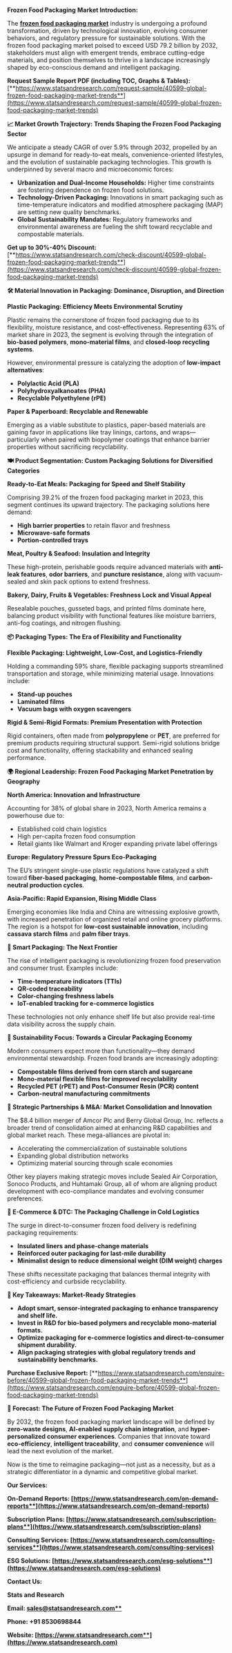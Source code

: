 ﻿**Frozen Food Packaging** **Market Introduction:**

The [**frozen food packaging market**](https://www.statsandresearch.com/report/40599-global-frozen-food-packaging-market-trends) industry is undergoing a profound transformation, driven by technological innovation, evolving consumer behaviors, and regulatory pressure for sustainable solutions. With the frozen food packaging market poised to exceed USD 79.2 billion by 2032, stakeholders must align with emergent trends, embrace cutting-edge materials, and position themselves to thrive in a landscape increasingly shaped by eco-conscious demand and intelligent packaging.

**Request Sample Report PDF (including TOC, Graphs & Tables):** [**https://www.statsandresearch.com/request-sample/40599-global-frozen-food-packaging-market-trends**](https://www.statsandresearch.com/request-sample/40599-global-frozen-food-packaging-market-trends)

**📈 Market Growth Trajectory: Trends Shaping the Frozen Food Packaging Sector**

We anticipate a steady CAGR of over 5.9% through 2032, propelled by an upsurge in demand for ready-to-eat meals, convenience-oriented lifestyles, and the evolution of sustainable packaging technologies. This growth is underpinned by several macro and microeconomic forces:

- **Urbanization and Dual-Income Households:** Higher time constraints are fostering dependence on frozen food solutions.
- **Technology-Driven Packaging:** Innovations in smart packaging such as time-temperature indicators and modified atmosphere packaging (MAP) are setting new quality benchmarks.
- **Global Sustainability Mandates:** Regulatory frameworks and environmental awareness are fueling the shift toward recyclable and compostable materials.

**Get up to 30%-40% Discount:** [**https://www.statsandresearch.com/check-discount/40599-global-frozen-food-packaging-market-trends**](https://www.statsandresearch.com/check-discount/40599-global-frozen-food-packaging-market-trends)

**🛠️ Material Innovation in Packaging: Dominance, Disruption, and Direction**

**Plastic Packaging: Efficiency Meets Environmental Scrutiny**

Plastic remains the cornerstone of frozen food packaging due to its flexibility, moisture resistance, and cost-effectiveness. Representing 63% of market share in 2023, the segment is evolving through the integration of **bio-based polymers**, **mono-material films**, and **closed-loop recycling systems**.

However, environmental pressure is catalyzing the adoption of **low-impact alternatives**:

- **Polylactic Acid (PLA)**
- **Polyhydroxyalkanoates (PHA)**
- **Recyclable Polyethylene (rPE)**

**Paper & Paperboard: Recyclable and Renewable**

Emerging as a viable substitute to plastics, paper-based materials are gaining favor in applications like tray linings, cartons, and wraps—particularly when paired with biopolymer coatings that enhance barrier properties without sacrificing recyclability.

**🍽️ Product Segmentation: Custom Packaging Solutions for Diversified Categories**

**Ready-to-Eat Meals: Packaging for Speed and Shelf Stability**

Comprising 39.2% of the frozen food packaging market in 2023, this segment continues its upward trajectory. The packaging solutions here demand:

- **High barrier properties** to retain flavor and freshness
- **Microwave-safe formats**
- **Portion-controlled trays**

**Meat, Poultry & Seafood: Insulation and Integrity**

These high-protein, perishable goods require advanced materials with **anti-leak features**, **odor barriers**, and **puncture resistance**, along with vacuum-sealed and skin pack options to extend freshness.

**Bakery, Dairy, Fruits & Vegetables: Freshness Lock and Visual Appeal**

Resealable pouches, gusseted bags, and printed films dominate here, balancing product visibility with functional features like moisture barriers, anti-fog coatings, and nitrogen flushing.

**📦 Packaging Types: The Era of Flexibility and Functionality**

**Flexible Packaging: Lightweight, Low-Cost, and Logistics-Friendly**

Holding a commanding 59% share, flexible packaging supports streamlined transportation and storage, while minimizing material usage. Innovations include:

- **Stand-up pouches**
- **Laminated films**
- **Vacuum bags with oxygen scavengers**

**Rigid & Semi-Rigid Formats: Premium Presentation with Protection**

Rigid containers, often made from **polypropylene** or **PET**, are preferred for premium products requiring structural support. Semi-rigid solutions bridge cost and functionality, offering stackability and enhanced sealing performance.

**🌍 Regional Leadership: Frozen Food Packaging Market Penetration by Geography**

**North America: Innovation and Infrastructure**

Accounting for 38% of global share in 2023, North America remains a powerhouse due to:

- Established cold chain logistics
- High per-capita frozen food consumption
- Retail giants like Walmart and Kroger expanding private label offerings

**Europe: Regulatory Pressure Spurs Eco-Packaging**

The EU’s stringent single-use plastic regulations have catalyzed a shift toward **fiber-based packaging**, **home-compostable films**, and **carbon-neutral production cycles**.

**Asia-Pacific: Rapid Expansion, Rising Middle Class**

Emerging economies like India and China are witnessing explosive growth, with increased penetration of organized retail and online grocery platforms. The region is a hotspot for **low-cost sustainable innovation**, including **cassava starch films** and **palm fiber trays**.

**🧠 Smart Packaging: The Next Frontier**

The rise of intelligent packaging is revolutionizing frozen food preservation and consumer trust. Examples include:

- **Time-temperature indicators (TTIs)**
- **QR-coded traceability**
- **Color-changing freshness labels**
- **IoT-enabled tracking for e-commerce logistics**

These technologies not only enhance shelf life but also provide real-time data visibility across the supply chain.

**🌱 Sustainability Focus: Towards a Circular Packaging Economy**

Modern consumers expect more than functionality—they demand environmental stewardship. Frozen food brands are increasingly adopting:

- **Compostable films derived from corn starch and sugarcane**
- **Mono-material flexible films for improved recyclability**
- **Recycled PET (rPET) and Post-Consumer Resin (PCR) content**
- **Carbon-neutral manufacturing commitments**

**🧭 Strategic Partnerships & M&A: Market Consolidation and Innovation**

The $8.4 billion merger of Amcor Plc and Berry Global Group, Inc. reflects a broader trend of consolidation aimed at enhancing R&D capabilities and global market reach. These mega-alliances are pivotal in:

- Accelerating the commercialization of sustainable solutions
- Expanding global distribution networks
- Optimizing material sourcing through scale economies

Other key players making strategic moves include Sealed Air Corporation, Sonoco Products, and Huhtamaki Group, all of whom are aligning product development with eco-compliance mandates and evolving consumer preferences.

**🚚 E-Commerce & DTC: The Packaging Challenge in Cold Logistics**

The surge in direct-to-consumer frozen food delivery is redefining packaging requirements:

- **Insulated liners and phase-change materials**
- **Reinforced outer packaging for last-mile durability**
- **Minimalist design to reduce dimensional weight (DIM weight) charges**

These shifts necessitate packaging that balances thermal integrity with cost-efficiency and curbside recyclability.

**🧩 Key Takeaways: Market-Ready Strategies**

- **Adopt smart, sensor-integrated packaging to enhance transparency and shelf life.**
- **Invest in R&D for bio-based polymers and recyclable mono-material formats.**
- **Optimize packaging for e-commerce logistics and direct-to-consumer shipment durability.**
- **Align packaging strategies with global regulatory trends and sustainability benchmarks.**

**Purchase Exclusive Report:** [**https://www.statsandresearch.com/enquire-before/40599-global-frozen-food-packaging-market-trends**](https://www.statsandresearch.com/enquire-before/40599-global-frozen-food-packaging-market-trends)

**🔮 Forecast: The Future of Frozen Food Packaging** **Market**

By 2032, the frozen food packaging market landscape will be defined by **zero-waste designs**, **AI-enabled supply chain integration**, and **hyper-personalized consumer experiences**. Companies that innovate toward **eco-efficiency**, **intelligent traceability**, and **consumer convenience** will lead the next evolution of the market.

Now is the time to reimagine packaging—not just as a necessity, but as a strategic differentiator in a dynamic and competitive global market.

**Our Services:**

**On-Demand Reports: [https://www.statsandresearch.com/on-demand-reports**](https://www.statsandresearch.com/on-demand-reports)**

**Subscription Plans: [https://www.statsandresearch.com/subscription-plans**](https://www.statsandresearch.com/subscription-plans)**

**Consulting Services: [https://www.statsandresearch.com/consulting-services**](https://www.statsandresearch.com/consulting-services)**

**ESG Solutions: [https://www.statsandresearch.com/esg-solutions**](https://www.statsandresearch.com/esg-solutions)**

**Contact Us:**

**Stats and Research**

**Email: [sales@statsandresearch.com**](mailto:sales@statsandresearch.com)**

**Phone: +91 8530698844**

**Website: [https://www.statsandresearch.com**](https://www.statsandresearch.com)**
